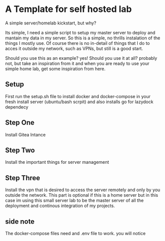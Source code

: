 # A Template for self hosted lab
A simple server/homelab kickstart, but why?

Its simple, I need a simple script to setup my master server to deploy and mantain my
data in my server. So this is a simple, no thrills instalation of the things I mostly use. Of course
there is no in-detail of things that I do to acces it outside my network, such as VPNs, but still is a good start.

Should you use this as an example? yes! Should you use it at all? probably not, but take an inspiration from it and when you are ready to use your simple home lab, get some inspiration from here.

## Setup
First run the setup.sh file to install docker and docker-compose in your fresh install server (ubuntu/bash scrpit) and also installs go for lazydock dependecy

## Step One
Install Gitea Intance

## Step Two
Install the important things for server management

## Step Three
Install the vpn that is desired to access the server remotely and only by you outside the network. This part is optional if this is a home server but in this case im using this small server lab to be the master server of all the deployment and continous integration of my projects.


## side note
The docker-compose files need and .env file to work. you will notice